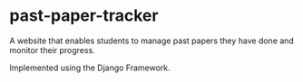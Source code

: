 # past-paper-tracker
A website that enables students to manage past papers they have done and monitor their progress.

Implemented using the Django Framework.
